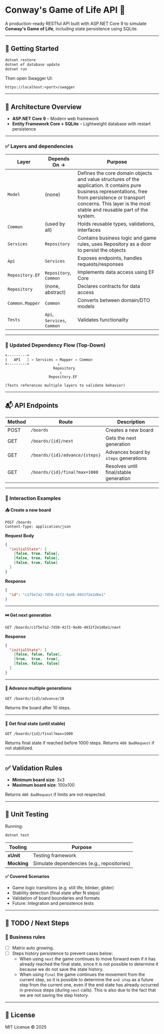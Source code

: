 ﻿# Conway's Game of Life API 🧬

A production-ready RESTful API built with ASP.NET Core 9 to simulate **Conway's Game of Life**, including state persistence using SQLite.

---

## 🚀 Getting Started

```bash
dotnet restore
dotnet ef database update
dotnet run
````

Then open Swagger UI:

```
https://localhost:<port>/swagger
```

---

## 🧱 Architecture Overview

- **ASP.NET Core 9** – Modern web framework
- **Entity Framework Core + SQLite** – Lightweight database with restart persistence

---

### ✅ Layers and dependencies

| Layer           | Depends On →                     | Purpose                                                                                                                                                                                                                         |
| --------------- | -------------------------------- | ---------------------------------------------                                                                                                                                                                                   |
| `Model`         | (none)                           | Defines the core domain objects and value structures of the application. It contains pure business representations, free from persistence or transport concerns. This layer is the most stable and reusable part of the system. |
| `Common`        | (used by all)                    | Holds reusable types, validations, interfaces                                                                                                                                                                                   |
| `Services`      | `Repository`                     | Contains business logic and game rules, uses Repository as a door to persist the objects                                                                                                                                        |
| `Api`           | `Services`                       | Exposes endpoints, handles requests/responses                                                                                                                                                                                   |
| `Repository.EF` | `Repository`, `Common`           | Implements data access using EF Core                                                                                                                                                                                            |
| `Repository`    | (none, abstract)                 | Declares contracts for data access                                                                                                                                                                                              |
| `Common.Mapper` | `Common`                         | Converts between domain/DTO models                                                                                                                                                                                              |
| `Tests`         | `Api`, `Services`, `Common`      | Validates functionality                                                                                                                                                                                                         |

---

### 🔁 Updated Dependency Flow (Top-Down)

```text
+---------+           
|   API   | → Services → Mapper → Common
+---------+             ↓
                      Repository
                         ↓
                    Repository.EF

(Tests references multiple layers to validate behavior)
```

---

## 📬 API Endpoints

| Method | Route                          | Description                            |
| ------ | ------------------------------ | -------------------------------------- |
| POST   | `/boards`                      | Creates a new board                    |
| GET    | `/boards/{id}/next`            | Gets the next generation               |
| GET    | `/boards/{id}/advance/{steps}` | Advances board by `steps` generations  |
| GET    | `/boards/{id}/final?max=1000`  | Resolves until final/stable generation |

---

### 🤝 Interaction Examples

#### 📤 Create a new board

```http
POST /boards
Content-Type: application/json
```

**Request Body**

```json
{
  "initialState": [
    [false, true, false],
    [false, true, false],
    [false, true, false]
  ]
}
```

**Response**

```json
{
  "id": "c1f5e7a2-7d58-41f2-9a4b-4932f2e1d6e1"
}
```

---

#### ⏭️ Get next generation

```http
GET /boards/c1f5e7a2-7d58-41f2-9a4b-4932f2e1d6e1/next
```

**Response**

```json
{
  "initialState": [
    [false, false, false],
    [true,  true,  true],
    [false, false, false]
  ]
}
```

---

#### 🔁 Advance multiple generations

```http
GET /boards/{id}/advance/10
```

Returns the board after 10 steps.

---

#### 🧬 Get final state (until stable)

```http
GET /boards/{id}/final?max=1000
```

Returns final state if reached before 1000 steps.
Returns `400 BadRequest` if not stabilized.

---

## ✅ Validation Rules

* **Minimum board size**: 3x3
* **Maximum board size**: 100x100

Returns `400 BadRequest` if limits are not respected.

---

## 🧪 Unit Testing

Running:

```bash
dotnet test
```

| Tooling                         | Purpose                                    |
| ------------------------------- | ------------------------------------------ |
| **xUnit**                       | Testing framework                          |
| **Mocking**                     | Simulate dependencies (e.g., repositories) |

#### ✅ Covered Scenarios

* Game logic transitions (e.g. still life, blinker, glider)
* Stability detection (final state after N steps)
* Validation of board boundaries and formats
* Future: Integration and persistence tests

---

## 🧭 TODO / Next Steps

### 🧠 Business rules
- [ ] Matrix auto growing.
- [ ] Steps history persistence to prevent cases below:
    - When using `next` the game continues to move forward even if it has already reached the final state, since it is not possible to determine it because we do not save the state history.
    - When using `final` the game continues the movement from the current step, so it is possible to determine the `end step` as a future step from the current one, even if the end state has already occurred in previous steps (during `next` calls). This is also due to the fact that we are not saving the step history.

---

## 📄 License

MIT License © 2025